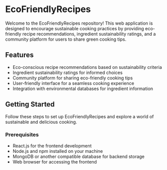 # EcoFriendlyRecipes

Welcome to the EcoFriendlyRecipes repository! This web application is designed to encourage sustainable cooking practices by providing eco-friendly recipe recommendations, ingredient sustainability ratings, and a community platform for users to share green cooking tips.

## Features

- Eco-conscious recipe recommendations based on sustainability criteria
- Ingredient sustainability ratings for informed choices
- Community platform for sharing eco-friendly cooking tips
- User-friendly interface for a seamless cooking experience
- Integration with environmental databases for ingredient information

## Getting Started

Follow these steps to set up EcoFriendlyRecipes and explore a world of sustainable and delicious cooking.

### Prerequisites

- React.js for the frontend development
- Node.js and npm installed on your machine
- MongoDB or another compatible database for backend storage
- Web browser for accessing the frontend

